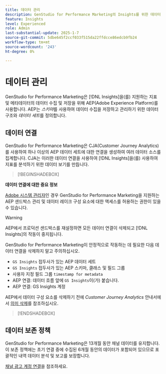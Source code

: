 ```yaml
---
title: 데이터 관리
description: GenStudio for Performance Marketing의 Insights를 위한 데이터 수집 및 스토리지에 대해 알아봅니다.
feature: Insights
level: Experienced
role: Admin
last-substantial-update: 2025-1-7
source-git-commit: 5dbe645f2ccf033f515da22ffdcce86edcb9fb24
workflow-type: tm+mt
source-wordcount: '243'
ht-degree: 0%

---
```


# 데이터 관리

GenStudio for Performance Marketing은 [!DNL Insights]을(를) 지원하는 지표 및 메타데이터의 데이터 수집 및 저장을 위해 AEP(Adobe Experience Platform)를 사용합니다. AEP는 _스키마_&#x200B;를 사용하여 데이터 수집을 저장하고 관리하기 위한 데이터 구조와 _데이터 세트_&#x200B;를 정의합니다.

## 데이터 연결

GenStudio for Performance Marketing은 CJA(Customer Journey Analytics)를 사용하여 하나 이상의 AEP 데이터 세트에 대한 연결을 생성하여 여러 데이터 소스를 집계합니다. CJA는 이러한 데이터 연결을 사용하여 [!DNL Insights]을(를) 사용하여 지표를 분석하기 위한 데이터 보기를 만듭니다.

>[!BEGINSHADEBOX]

**데이터 연결에 대한 중요 정보**

[Adobe 시스템 관리자](/help/user-guide/user-roles.md#adobe-system-administrator-vs-genstudio-system-manager)인 경우 GenStudio for Performance Marketing을 지원하는 AEP 샌드박스 관리 및 데이터 레이크 구성 요소에 대한 액세스를 허용하는 권한이 있을 수 있습니다.

>[!WARNING]
>
>AEP에서 프로덕션 샌드박스를 재설정하면 모든 데이터 연결이 삭제되고 [!DNL Insights]의 작동이 중지됩니다.

GenStudio for Performance Marketing이 안정적으로 작동하는 데 필요한 다음 데이터 연결을 삭제하지 말고 주의하십시오.

- `GS Insights` 접두사가 있는 AEP 데이터 세트
- `GS Insights` 접두사가 있는 AEP 스키마, 클래스 및 필드 그룹
- 사용자 지정 필드 그룹 `timestamp for metadata`
- AEP 연결: 데이터 흐름 앞에 `GS Insights`이(가) 붙습니다.
- AEP 연결: GS Insights 계정

AEP에서 데이터 구성 요소를 삭제하기 전에 _Customer Journey Analytics_ 안내서에서 [의미 삭제](https://experienceleague.adobe.com/en/docs/analytics-platform/using/technotes/deletion)를 참조하십시오.

>[!ENDSHADEBOX]

## 데이터 보존 정책

GenStudio for Performance Marketing은 13개월 동안 채널 데이터를 유지합니다. 이 보존 정책에는 초기 연결 중에 수집된 6개월 동안의 데이터가 포함되어 있으므로 포괄적인 내역 데이터 분석 및 보고를 보장합니다.

[채널 광고 계정 연결](/help/user-guide/insights/connect-channel.md)을 참조하세요.
